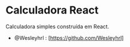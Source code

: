 # Calculadora React

Calculadora simples construída em React.

- @Wesleyhrl : [https://github.com/Wesleyhrl]